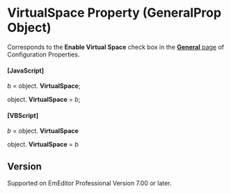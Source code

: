 # VirtualSpace Property (GeneralProp Object)

Corresponds to the **Enable Virtual Space** check box in the
[**General** page](../../dlg/properties/general/index) of Configuration Properties.

#### \[JavaScript\]

_b_ =
object. **VirtualSpace**;

object. **VirtualSpace** = _b_;

#### \[VBScript\]

_b_ =
object. **VirtualSpace**

object. **VirtualSpace** = _b_

## Version

Supported on EmEditor Professional Version 7.00 or later.